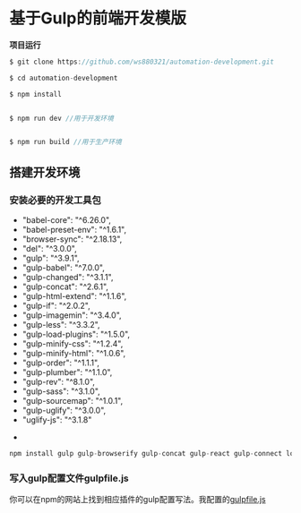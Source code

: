 # 基于Gulp的前端开发模版






**项目运行**
```javascript
$ git clone https://github.com/ws880321/automation-development.git

$ cd automation-development

$ npm install


$ npm run dev //用于开发环境


$ npm run build //用于生产环境
```


## 搭建开发环境


### 安装必要的开发工具包
   +  "babel-core": "^6.26.0",
   +  "babel-preset-env": "^1.6.1",
   +  "browser-sync": "^2.18.13",
   +  "del": "^3.0.0",
   +  "gulp": "^3.9.1",
   +  "gulp-babel": "^7.0.0",
   +  "gulp-changed": "^3.1.1",
   +  "gulp-concat": "^2.6.1",
   +  "gulp-html-extend": "^1.1.6",
   +  "gulp-if": "^2.0.2",
   +  "gulp-imagemin": "^3.4.0",
   +  "gulp-less": "^3.3.2",
   +  "gulp-load-plugins": "^1.5.0",
   +  "gulp-minify-css": "^1.2.4",
   +  "gulp-minify-html": "^1.0.6",
   +  "gulp-order": "^1.1.1",
   +  "gulp-plumber": "^1.1.0",
   +  "gulp-rev": "^8.1.0",
   +  "gulp-sass": "^3.1.0",
   +  "gulp-sourcemap": "^1.0.1",
   +  "gulp-uglify": "^3.0.0",
   +  "uglify-js": "^3.1.8"
-   

```javascript
npm install gulp gulp-browserify gulp-concat gulp-react gulp-connect lodash reactify --save-dev
```



### 写入gulp配置文件gulpfile.js

你可以在npm的网站上找到相应插件的gulp配置写法。我配置的[gulpfile.js](https://github.com/tsrot/)


